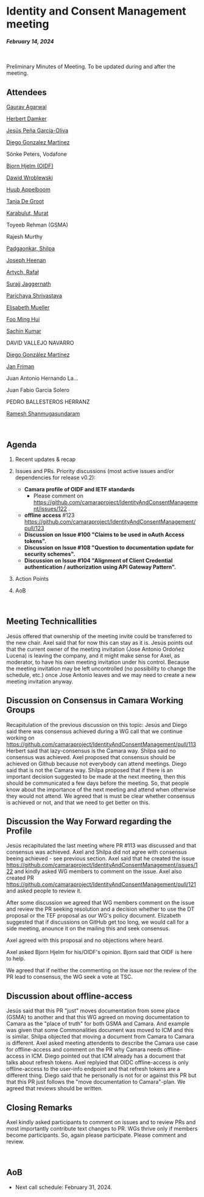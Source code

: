 # Identity and Consent Management meeting

#### *February 14, 2024*

<br>

Preliminary Minutes of Meeting. To be updated during and after the meeting.

## Attendees

[Gaurav Agarwal](https://wiki.camaraproject.org/display/~gaurav2192)

[Herbert Damker](https://wiki.camaraproject.org/display/~hdamker)

[Jesús Peña García-Oliva](https://github.com/jpengar)

[Diego Gonzalez Martínez](https://github.com/diegogonmar)

Sönke Peters, Vodafone

[Bjorn Hjelm (OIDF)](https://github.com/bhjelm) 

[Dawid Wroblewski](https://github.com/DT-DawidWroblewski)

[Huub Appelboom](https://github.com/HuubAppelboom)

[Tanja De Groot](https://wiki.camaraproject.org/display/~TanjaDeGroot)

[Karabulut, Murat](https://wiki.camaraproject.org/display/~gmuratk)

Toyeeb Rehman (GSMA)

Rajesh Murthy 

[Padgaonkar, Shilpa](https://wiki.camaraproject.org/display/~shilpa.padgaonkar) 

[Joseph Heenan](https://github.com/jogu)

[Artych, Rafał](https://wiki.camaraproject.org/display/~rart)

[Surajj Jaggernath](https://wiki.camaraproject.org/display/~surajjj)

[Parichaya Shrivastava](https://wiki.camaraproject.org/display/~lfsfn)

[Elisabeth Mueller](https://wiki.camaraproject.org/display/~elisabethmueller)

[Foo Ming Hui](https://wiki.camaraproject.org/display/~mhfoo)

[Sachin Kumar](https://wiki.camaraproject.org/display/~sachinvodafone)

DAVID VALLEJO NAVARRO

[Diego González Martínez](https://wiki.camaraproject.org/display/~diegogonmar)

[Jan Friman](https://wiki.camaraproject.org/display/~Jan_Friman)

Juan Antonio Hernando La...

Juan Fabio Garcia Solero

PEDRO BALLESTEROS HERRANZ

[Ramesh Shanmugasundaram](https://wiki.camaraproject.org/display/~sfnuser)

<br>

## Agenda

1. Recent updates & recap
2. Issues and PRs. Priority discussions (most active issues and/or dependencies for release v0.2):
    - **Camara profile of OIDF and IETF standards**
        - Please comment on https://github.com/camaraproject/IdentityAndConsentManagement/issues/122 .
    - **offline access** #123 https://github.com/camaraproject/IdentityAndConsentManagement/pull/123
    - **Discussion on Issue #100 "Claims to be used in oAuth Access tokens".**
    - **Discussion on Issue #108 "Question to documentation update for security schemes".**
    - **Discussion on Issue #104 "Alignment of Client Credential authentication / authorization using API Gateway Pattern".**

3. Action Points
4. AoB

<br>

## Meeting Technicallities

Jesús offered that ownership of the meeting invite could be transferred to the new chair. Axel said that for now this can stay as it is.
Jesús points out that the current owner of the meeting invitation (Jose Antonio Ordoñez Lucena) is leaving the company, and it might make sense for Axel, as moderator, to have his own meeting invitation under his control. Because the meeting invitation may be left uncontrolled (no possibility to change the schedule, etc.) once Jose Antonio leaves and we may need to create a new meeting invitation anyway.


## Discussion on Consensus in Camara Working Groups

Recapitulation of the previous discussion on this topic: Jesús and Diego said there was consensus achieved during a WG call that we continue working on https://github.com/camaraproject/IdentityAndConsentManagement/pull/113
Herbert said that lazy-consensus is the Camara way. Shilpa said no consensus was achieved. 
Axel proposed that consensus should be achieved on Github because not everybody can attend meetings. Diego said that is not the Camara way.
Shilpa proposed that if there is an important decision suggested to be made at the next meeting, then this should be communicated a few days before the meeting. So, that people know about the importance of the next meeting and attend when otherwise they would not attend.
We agreed that is must be clear whether consensus is achieved or not, and that we need to get better on this.

## Discussion the Way Forward regarding the Profile

Jesús recapitulated the last meeting where PR #113 was discussed and that consensus was achieved.
Axel and Shilpa did not agree with consensus beeing achieved - see previous section.
Axel said that he created the issue https://github.com/camaraproject/IdentityAndConsentManagement/issues/122 and kindly asked WG members to comment on the issue.
Axel also created PR https://github.com/camaraproject/IdentityAndConsentManagement/pull/121 and asked people to review it.

After some discussion we agreed that WG members comment on the issue and review the PR seeking resolution and a decision whether to use the DT proposal or the TEF proposal as our WG's policy document.
Elizabeth suggested that if discussions on GitHub get too long, we would call for a side meeting, anounce it on the mailing this and seek consensus.

Axel agreed with this proposal and no objections where heard.

Axel asked Bjorn Hjelm for his/OIDF's opinion. Bjorn said that OIDF is here to help.

We agreed that if neither the commenting on the issue nor the review of the PR lead to consensus, the WG seek a vote at TSC.


## Discussion about offline-access

Jesús said that this PR "just" moves documentation from some place (GSMA) to another and that this WG agreed on moving documentation to Camara as the "place of truth" for both GSMA and Camara.
And example was given that some Commonalities document was moved to ICM and this is similar. Shilpa objected that moving a document from Camara to Camara is different.
Axel asked meeting attendents to describe the Camara use case for offline-access and comment on the PR why Camara needs offline-access in ICM.
Diego pointed out that ICM already has a document that talks about refresh tokens.
Axel replyied that OIDC offline-access is only offline-access to the user-info endpoint and that refresh tokens are a different thing.
Diego said that he personally is not for or against this PR but that this PR just follows the "move documentation to Camara"-plan.
We agreed that reviews should be written.

## Closing Remarks

Axel kindly asked participants to comment on issues and to review PRs and most importantly contribute text changes to PR.
WGs thrive only if members become participants. So, again please participate. Please comment and review.



<br>

## AoB

- Next call schedule: February 31, 2024.
